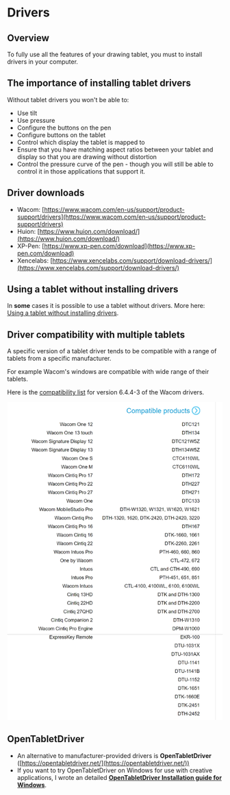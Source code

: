 # Drivers



## Overview

To fully use all the features of your drawing tablet, you must to install drivers in your computer.

## The importance of installing tablet drivers

Without tablet drivers you won't be able to:

* Use tilt
* Use pressure
* Configure the buttons on the pen
* Configure buttons on the tablet
* Control which display the tablet is mapped to
* Ensure that you have matching aspect ratios between your tablet and display so that you are drawing without distortion
* Control the pressure curve of the pen - though you will still be able to control it in those applications that support it.&#x20;

## Driver downloads

* Wacom: [https://www.wacom.com/en-us/support/product-support/drivers](https://www.wacom.com/en-us/support/product-support/drivers) &#x20;
* Huion: [https://www.huion.com/download/](https://www.huion.com/download/)  &#x20;
* XP-Pen: [https://www.xp-pen.com/download](https://www.xp-pen.com/download) &#x20;
* Xencelabs: [https://www.xencelabs.com/support/download-drivers/](https://www.xencelabs.com/support/download-drivers/) &#x20;

## Using a tablet without installing drivers

In **some** cases it is possible to use a tablet without drivers. More here: [Using a tablet without installing drivers](using-a-drawing-tablet-without-installing-drivers.md).&#x20;

## Driver compatibility with multiple tablets&#x20;

A specific version of a tablet driver tends to be compatible with a range of tablets from a specific manufacturer.&#x20;

For example Wacom's windows are compatible with wide range of their tablets.

Here is the [compatibility list](https://cdn.wacom.com/u/productsupport/drivers/win/professional/releasenotes/Windows\_6.4.4-3.html) for version 6.4.4-3 of the Wacom drivers.

![](<../../.gitbook/assets/image (392).png>)&#x20;

## OpenTabletDriver

* An alternative to manufacturer-provided drivers is **OpenTabletDriver** ([https://opentabletdriver.net/](https://opentabletdriver.net/))
* If you want to try OpenTabletDriver on Windows for use with creative applications, I wrote an detailed [**OpenTabletDriver Installation guide for Windows**](opentabletdriver/opentabletdriver-windows.md).
